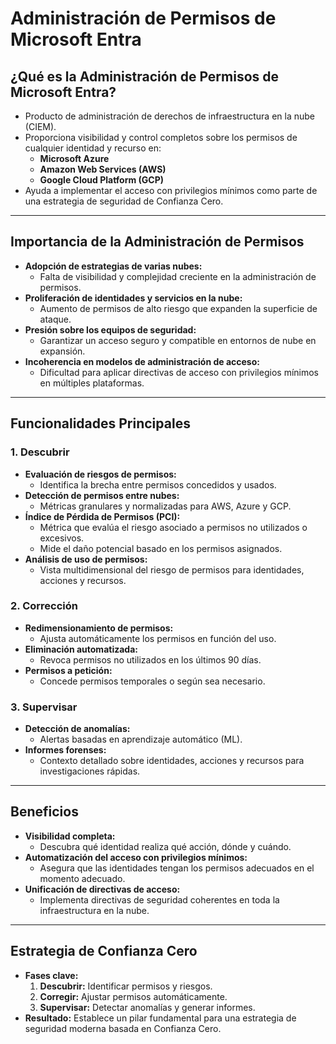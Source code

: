 # Administración de Permisos de Microsoft Entra

## ¿Qué es la Administración de Permisos de Microsoft Entra?
- Producto de administración de derechos de infraestructura en la nube (CIEM).
- Proporciona visibilidad y control completos sobre los permisos de cualquier identidad y recurso en:
  - **Microsoft Azure**
  - **Amazon Web Services (AWS)**
  - **Google Cloud Platform (GCP)**
- Ayuda a implementar el acceso con privilegios mínimos como parte de una estrategia de seguridad de Confianza Cero.

---

## Importancia de la Administración de Permisos
- **Adopción de estrategias de varias nubes:**
  - Falta de visibilidad y complejidad creciente en la administración de permisos.
- **Proliferación de identidades y servicios en la nube:**
  - Aumento de permisos de alto riesgo que expanden la superficie de ataque.
- **Presión sobre los equipos de seguridad:**
  - Garantizar un acceso seguro y compatible en entornos de nube en expansión.
- **Incoherencia en modelos de administración de acceso:**
  - Dificultad para aplicar directivas de acceso con privilegios mínimos en múltiples plataformas.

---

## Funcionalidades Principales

### 1. **Descubrir**
- **Evaluación de riesgos de permisos:**
  - Identifica la brecha entre permisos concedidos y usados.
- **Detección de permisos entre nubes:**
  - Métricas granulares y normalizadas para AWS, Azure y GCP.
- **Índice de Pérdida de Permisos (PCI):**
  - Métrica que evalúa el riesgo asociado a permisos no utilizados o excesivos.
  - Mide el daño potencial basado en los permisos asignados.
- **Análisis de uso de permisos:**
  - Vista multidimensional del riesgo de permisos para identidades, acciones y recursos.

### 2. **Corrección**
- **Redimensionamiento de permisos:**
  - Ajusta automáticamente los permisos en función del uso.
- **Eliminación automatizada:**
  - Revoca permisos no utilizados en los últimos 90 días.
- **Permisos a petición:**
  - Concede permisos temporales o según sea necesario.

### 3. **Supervisar**
- **Detección de anomalías:**
  - Alertas basadas en aprendizaje automático (ML).
- **Informes forenses:**
  - Contexto detallado sobre identidades, acciones y recursos para investigaciones rápidas.

---

## Beneficios
- **Visibilidad completa:**
  - Descubra qué identidad realiza qué acción, dónde y cuándo.
- **Automatización del acceso con privilegios mínimos:**
  - Asegura que las identidades tengan los permisos adecuados en el momento adecuado.
- **Unificación de directivas de acceso:**
  - Implementa directivas de seguridad coherentes en toda la infraestructura en la nube.

---

## Estrategia de Confianza Cero
- **Fases clave:**
  1. **Descubrir:** Identificar permisos y riesgos.
  2. **Corregir:** Ajustar permisos automáticamente.
  3. **Supervisar:** Detectar anomalías y generar informes.
- **Resultado:** Establece un pilar fundamental para una estrategia de seguridad moderna basada en Confianza Cero.
